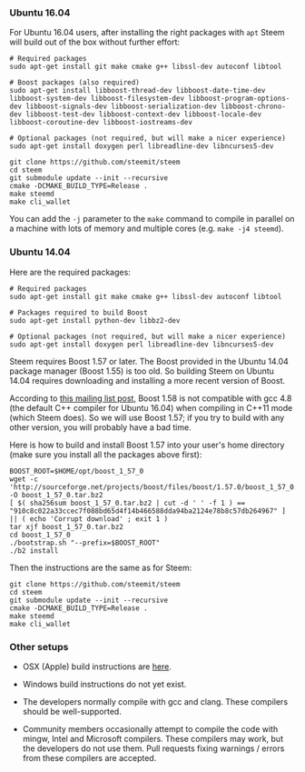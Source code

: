 ### Ubuntu 16.04

For Ubuntu 16.04 users, after installing the right packages with `apt` Steem will build out of the box without further effort:

    # Required packages
    sudo apt-get install git make cmake g++ libssl-dev autoconf libtool

    # Boost packages (also required)
    sudo apt-get install libboost-thread-dev libboost-date-time-dev libboost-system-dev libboost-filesystem-dev libboost-program-options-dev libboost-signals-dev libboost-serialization-dev libboost-chrono-dev libboost-test-dev libboost-context-dev libboost-locale-dev libboost-coroutine-dev libboost-iostreams-dev

    # Optional packages (not required, but will make a nicer experience)
    sudo apt-get install doxygen perl libreadline-dev libncurses5-dev

    git clone https://github.com/steemit/steem
    cd steem
    git submodule update --init --recursive
    cmake -DCMAKE_BUILD_TYPE=Release .
    make steemd
    make cli_wallet

You can add the `-j` parameter to the `make` command to compile in parallel on a machine with lots of memory and multiple cores (e.g. `make -j4 steemd`).

### Ubuntu 14.04

Here are the required packages:

    # Required packages
    sudo apt-get install git make cmake g++ libssl-dev autoconf libtool

    # Packages required to build Boost
    sudo apt-get install python-dev libbz2-dev

    # Optional packages (not required, but will make a nicer experience)
    sudo apt-get install doxygen perl libreadline-dev libncurses5-dev

Steem requires Boost 1.57 or later. The Boost provided in the Ubuntu 14.04 package manager (Boost 1.55) is too old. So building Steem on Ubuntu 14.04 requires downloading and installing a more recent version of Boost.

According to [this mailing list post](http://boost.2283326.n4.nabble.com/1-58-1-bugfix-release-necessary-td4674686.html), Boost 1.58 is not compatible with gcc 4.8 (the default C++ compiler for Ubuntu 16.04) when compiling in C++11 mode (which Steem does). So we will use Boost 1.57; if you try to build with any other version, you will probably have a bad time.

Here is how to build and install Boost 1.57 into your user's home directory (make sure you install all the packages above first):

    BOOST_ROOT=$HOME/opt/boost_1_57_0
    wget -c 'http://sourceforge.net/projects/boost/files/boost/1.57.0/boost_1_57_0.tar.bz2/download' -O boost_1_57_0.tar.bz2
    [ $( sha256sum boost_1_57_0.tar.bz2 | cut -d ' ' -f 1 ) == "910c8c022a33ccec7f088bd65d4f14b466588dda94ba2124e78b8c57db264967" ] || ( echo 'Corrupt download' ; exit 1 )
    tar xjf boost_1_57_0.tar.bz2
    cd boost_1_57_0
    ./bootstrap.sh "--prefix=$BOOST_ROOT"
    ./b2 install

Then the instructions are the same as for Steem:

    git clone https://github.com/steemit/steem
    cd steem
    git submodule update --init --recursive
    cmake -DCMAKE_BUILD_TYPE=Release .
    make steemd
    make cli_wallet

### Other setups

- OSX (Apple) build instructions are [here](BUILD_OSX.md).
- Windows build instructions do not yet exist.

- The developers normally compile with gcc and clang. These compilers should be well-supported.
- Community members occasionally attempt to compile the code with mingw, Intel and Microsoft compilers. These compilers may work, but the developers do not use them. Pull requests fixing warnings / errors from these compilers are accepted.
